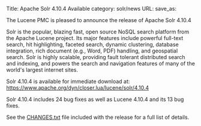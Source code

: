 Title: Apache Solr 4.10.4 Available
category: solr/news
URL: 
save_as: 

The Lucene PMC is pleased to announce the release of Apache Solr 4.10.4

Solr is the popular, blazing fast, open source NoSQL search platform
from the Apache Lucene project. Its major features include powerful
full-text search, hit highlighting, faceted search, dynamic
clustering, database integration, rich document (e.g., Word, PDF)
handling, and geospatial search. Solr is highly scalable, providing
fault tolerant distributed search and indexing, and powers the search
and navigation features of many of the world's largest internet sites.

Solr 4.10.4 is available for immediate download at:
<https://www.apache.org/dyn/closer.lua/lucene/solr/4.10.4>

Solr 4.10.4 includes 24 bug fixes as well as Lucene 4.10.4 and its 13 bug fixes.

See the [CHANGES.txt](/docs/4_10_4/changes/Changes.html)
file included with the release for a full list of details.

